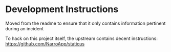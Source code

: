 Development Instructions
========================

Moved from the readme to ensure that it only contains information pertinent during an incident

To hack on this project itself, the upstream contains decent instructions: https://github.com/NarroApp/staticus